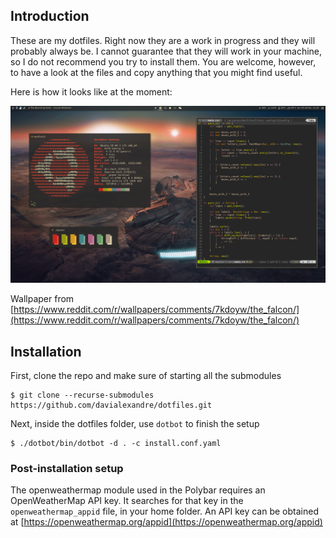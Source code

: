 ## Introduction

These are my dotfiles. Right now they are a work in progress and they will probably always be. I cannot guarantee that they will work in your machine, so I do not recommend you try to install them. You are welcome, however, to have a look at the files and copy anything that you might find useful.

Here is how it looks like at the moment:

![Desktop](img/screenshot.png)

Wallpaper from [https://www.reddit.com/r/wallpapers/comments/7kdoyw/the_falcon/](https://www.reddit.com/r/wallpapers/comments/7kdoyw/the_falcon/)

## Installation

First, clone the repo and make sure of starting all the submodules

```
$ git clone --recurse-submodules https://github.com/davialexandre/dotfiles.git
```

Next, inside the dotfiles folder, use `dotbot` to finish the setup

```
$ ./dotbot/bin/dotbot -d . -c install.conf.yaml
```

### Post-installation setup

The openweathermap module used in the Polybar requires an OpenWeatherMap API key. It searches for that key in the `openweathermap_appid` file, in your home folder. An API key can be obtained at [https://openweathermap.org/appid](https://openweathermap.org/appid)

